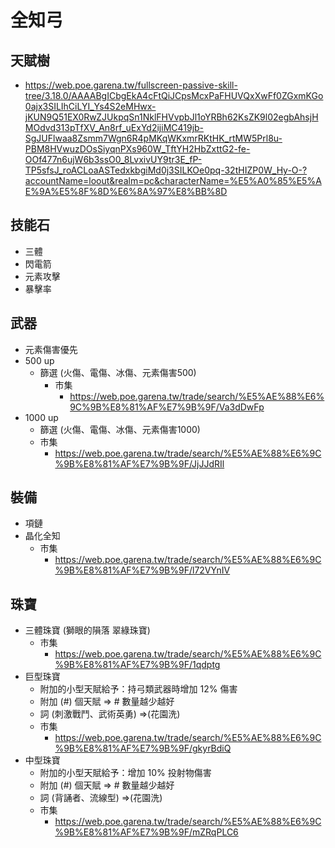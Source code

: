 # 全知弓
## 天賦樹
- https://web.poe.garena.tw/fullscreen-passive-skill-tree/3.18.0/AAAABgICbgEkA4cFtQiJCpsMcxPaFHUVQxXwFf0ZGxmKGo0ajx3SILIhCiLYI_Ys4S2eMHwx-jKUN9Q51EX0RwZJUkpqSn1NklFHVvpbJl1oYRBh62KsZK9l02egbAhsjHMOdvd313pTfXV_An8rf_uExYd2ijiMC419jb-SgJUFlwaa8Zsmm7Wgn6R4pMKqWKxmrRKtHK_rtMW5Prl8u-PBM8HVwuzDOsSiyqnPXs960W_TftYH2HbZxttG2-fe-OOf477n6ujW6b3ssO0_8LvxivUY9tr3E_fP-TP5sfsJ_roACLoaASTedxkbgiMd0j3SILKOe0pq-32tHIZP0W_Hy-O-?accountName=loout&realm=pc&characterName=%E5%A0%85%E5%AE%9A%E5%8F%8D%E6%8A%97%E8%BB%8D

## 技能石
  - 三體
  - 閃電箭
  - 元素攻擊
  - 暴擊率

## 武器
- 元素傷害優先
- 500 up
  - 篩選 (火傷、電傷、冰傷、元素傷害500)
    - 市集
      - https://web.poe.garena.tw/trade/search/%E5%AE%88%E6%9C%9B%E8%81%AF%E7%9B%9F/Va3dDwFp 
- 1000 up
  - 篩選 (火傷、電傷、冰傷、元素傷害1000)
  - 市集
    -  https://web.poe.garena.tw/trade/search/%E5%AE%88%E6%9C%9B%E8%81%AF%E7%9B%9F/JjJJdRIl

## 裝備
- 項鏈 
- 晶化全知
    - 市集
      - https://web.poe.garena.tw/trade/search/%E5%AE%88%E6%9C%9B%E8%81%AF%E7%9B%9F/l72VYnIV

## 珠寶
- 三體珠寶 (獅眼的隕落 翠綠珠寶)
    - 市集
      - https://web.poe.garena.tw/trade/search/%E5%AE%88%E6%9C%9B%E8%81%AF%E7%9B%9F/1qdptg
- 巨型珠寶
  -  附加的小型天賦給予：持弓類武器時增加 12% 傷害
  -  附加 (#) 個天賦  => # 數量越少越好
  -  詞 (刺激戰鬥、武術英勇) =>(花園洗)
  - 市集
    - https://web.poe.garena.tw/trade/search/%E5%AE%88%E6%9C%9B%E8%81%AF%E7%9B%9F/gkyrBdiQ
- 中型珠寶
  - 附加的小型天賦給予：增加 10% 投射物傷害
  -  附加 (#) 個天賦  => # 數量越少越好
  -  詞 (背誦者、流線型)  =>(花園洗)
  - 市集
    - https://web.poe.garena.tw/trade/search/%E5%AE%88%E6%9C%9B%E8%81%AF%E7%9B%9F/mZRqPLC6 
